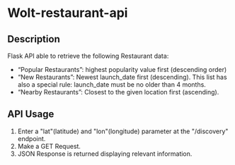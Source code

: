 # Wolt-restaurant-api

## Description

Flask API able to retrieve the following Restaurant data:

- “Popular Restaurants”: highest popularity value first (descending order)
- “New Restaurants”: Newest launch_date first (descending). This list has also a special rule: launch_date must be no older than 4 months.
- “Nearby Restaurants”: Closest to the given location first (ascending).

## API Usage

1. Enter a "lat"(latitude) and "lon"(longitude) parameter at the "/discovery" endpoint.
2. Make a GET Request.
3. JSON Response is returned displaying relevant information.
